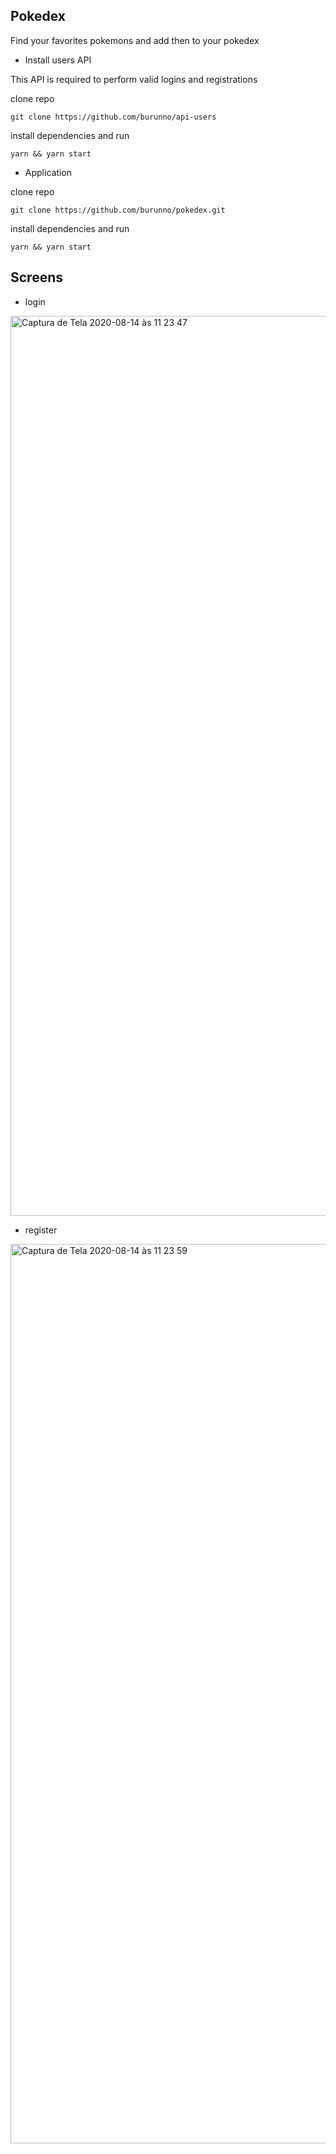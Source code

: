 ## Pokedex

Find your favorites pokemons and add then to your pokedex

- Install users API

This API is required to perform valid logins and registrations


clone repo
```
git clone https://github.com/burunno/api-users
```

install dependencies and run
```
yarn && yarn start
```

- Application

clone repo
```
git clone https://github.com/burunno/pokedex.git
```
install dependencies and run
```
yarn && yarn start
```

## Screens

- login
<img width="1440" alt="Captura de Tela 2020-08-14 às 11 23 47" src="https://user-images.githubusercontent.com/38473461/90260270-a4e54f80-de21-11ea-83d9-2f911f34333c.png">

- register
<img width="1439" alt="Captura de Tela 2020-08-14 às 11 23 59" src="https://user-images.githubusercontent.com/38473461/90260345-c0e8f100-de21-11ea-863e-f30bc3eb8ef0.png">
